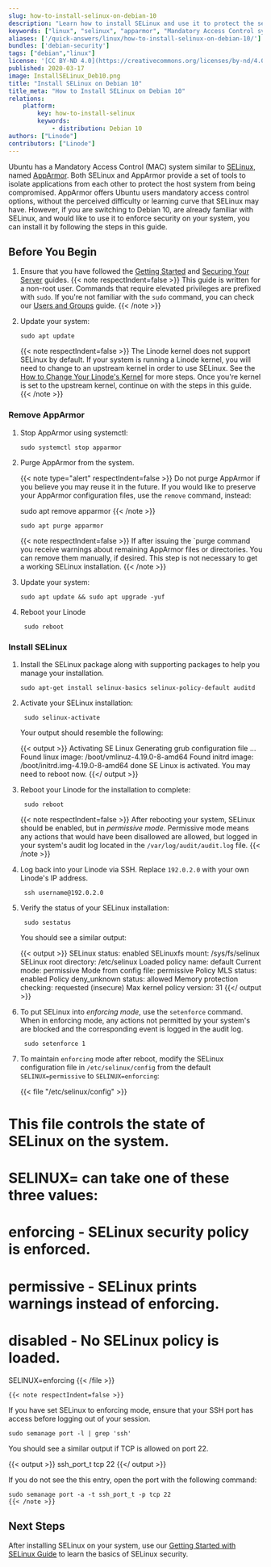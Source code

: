 ```yaml
---
slug: how-to-install-selinux-on-debian-10
description: "Learn how to install SELinux and use it to protect the security of your Debian 10 system"
keywords: ["linux", "selinux", "apparmor", "Mandatory Access Control system"]
aliases: ['/quick-answers/linux/how-to-install-selinux-on-debian-10/']
bundles: ['debian-security']
tags: ["debian","linux"]
license: '[CC BY-ND 4.0](https://creativecommons.org/licenses/by-nd/4.0)'
published: 2020-03-17
image: InstallSELinux_Deb10.png
title: "Install SELinux on Debian 10"
title_meta: "How to Install SELinux on Debian 10"
relations:
    platform:
        key: how-to-install-selinux
        keywords:
            - distribution: Debian 10
authors: ["Linode"]
contributors: ["Linode"]
---
```


Ubuntu has a Mandatory Access Control (MAC) system similar to [SELinux](https://en.wikipedia.org/wiki/Security-Enhanced_Linux), named [AppArmor](https://wiki.ubuntu.com/AppArmor). Both SELinux and AppArmor provide a set of tools to isolate applications from each other to protect the host system from being compromised. AppArmor offers Ubuntu users mandatory access control options, without the perceived difficulty or learning curve that SELinux may have. However, if you are switching to Debian 10, are already familiar with SELinux, and would like to use it to enforce security on your system, you can install it by following the steps in this guide.

## Before You Begin

1.  Ensure that you have followed the [Getting Started](/docs/products/platform/get-started/) and [Securing Your Server](/docs/products/compute/compute-instances/guides/set-up-and-secure/) guides.
    {{< note respectIndent=false >}}
This guide is written for a non-root user. Commands that require elevated privileges are prefixed with `sudo`. If you're not familiar with the `sudo` command, you can check our [Users and Groups](/docs/guides/linux-users-and-groups/) guide.
    {{< /note >}}

1.  Update your system:

        sudo apt update

    {{< note respectIndent=false >}}
The Linode kernel does not support SELinux by default. If your system is running a Linode kernel, you will need to change to an upstream kernel in order to use SELinux. See the [How to Change Your Linode's Kernel](/docs/products/compute/compute-instances/guides/manage-the-kernel/) for more steps. Once you're kernel is set to the upstream kernel, continue on with the steps in this guide.
    {{< /note >}}

### Remove AppArmor

1.  Stop AppArmor using systemctl:

        sudo systemctl stop apparmor

1.  Purge AppArmor from the system.

    {{< note type="alert" respectIndent=false >}}
Do not purge AppArmor if you believe you may reuse it in the future.  If you would like to preserve your AppArmor configuration files, use the `remove` command, instead:

    sudo apt remove apparmor
    {{< /note >}}

        sudo apt purge apparmor

    {{< note respectIndent=false >}}
If after issuing the `purge  command you receive warnings about remaining AppArmor files or directories. You can remove them manually, if desired. This step is not necessary to get a working SELinux installation.
    {{< /note >}}

1.  Update your system:

        sudo apt update && sudo apt upgrade -yuf

1. Reboot your Linode

        sudo reboot

### Install SELinux

1.  Install the SELinux package along with supporting packages to help you manage your installation.

        sudo apt-get install selinux-basics selinux-policy-default auditd

1. Activate your SELinux installation:

        sudo selinux-activate

    Your output should resemble the following:

    {{< output >}}
Activating SE Linux
Generating grub configuration file ...
Found linux image: /boot/vmlinuz-4.19.0-8-amd64
Found initrd image: /boot/initrd.img-4.19.0-8-amd64
done
SE Linux is activated.  You may need to reboot now.
    {{</ output >}}

1. Reboot your Linode for the installation to complete:

        sudo reboot

    {{< note respectIndent=false >}}
After rebooting your system, SELinux should be enabled, but in *permissive mode*. Permissive mode means any actions that would have been disallowed are allowed, but logged in your system's audit log located in the `/var/log/audit/audit.log` file.
   {{< /note >}}

1. Log back into your Linode via SSH. Replace `192.0.2.0` with your own Linode's IP address.

        ssh username@192.0.2.0

1. Verify the status of your SELinux installation:

        sudo sestatus

    You should see a similar output:

    {{< output >}}
SELinux status:                 enabled
SELinuxfs mount:                /sys/fs/selinux
SELinux root directory:         /etc/selinux
Loaded policy name:             default
Current mode:                   permissive
Mode from config file:          permissive
Policy MLS status:              enabled
Policy deny_unknown status:     allowed
Memory protection checking:     requested (insecure)
Max kernel policy version:      31
    {{</ output >}}

1. To put SELinux into *enforcing mode*, use the `setenforce` command. When in enforcing mode, any actions not permitted by your system's are blocked and the corresponding event is logged in the audit log.

        sudo setenforce 1

1.  To maintain `enforcing` mode after reboot, modify the SELinux configuration file in `/etc/selinux/config` from the default `SELINUX=permissive` to `SELINUX=enforcing`:

    {{< file "/etc/selinux/config" >}}
# This file controls the state of SELinux on the system.
# SELINUX= can take one of these three values:
# enforcing - SELinux security policy is enforced.
# permissive - SELinux prints warnings instead of enforcing.
# disabled - No SELinux policy is loaded.
SELINUX=enforcing
    {{< /file >}}

    {{< note respectIndent=false >}}
If you have set SELinux to enforcing mode, ensure that your SSH port has access before logging out of your session.

    sudo semanage port -l | grep 'ssh'

You should see a similar output if TCP is allowed on port 22.

{{< output >}}
ssh_port_t                     tcp      22
{{</ output >}}

If you do not see the this entry, open the port with the following command:

    sudo semanage port -a -t ssh_port_t -p tcp 22
    {{< /note >}}

## Next Steps
After installing SELinux on your system, use our [Getting Started with SELinux Guide](/docs/guides/a-beginners-guide-to-selinux-on-centos-7/) to learn the basics of SELinux security.
